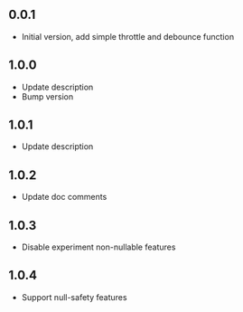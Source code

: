 ## 0.0.1

- Initial version, add simple throttle and debounce function

## 1.0.0

- Update description
- Bump version

## 1.0.1

- Update description

## 1.0.2

- Update doc comments

## 1.0.3

- Disable experiment non-nullable features

## 1.0.4

- Support null-safety features
